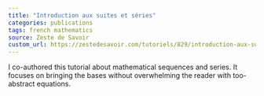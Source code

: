```yaml
---
title: "Introduction aux suites et séries"
categories: publications
tags: french mathematics
source: Zeste de Savoir
custom_url: https://zestedesavoir.com/tutoriels/829/introduction-aux-suites-et-series/
---
```


I co-authored this tutorial about mathematical sequences and series.
It focuses on bringing the bases without overwhelming the reader with too-abstract equations.

